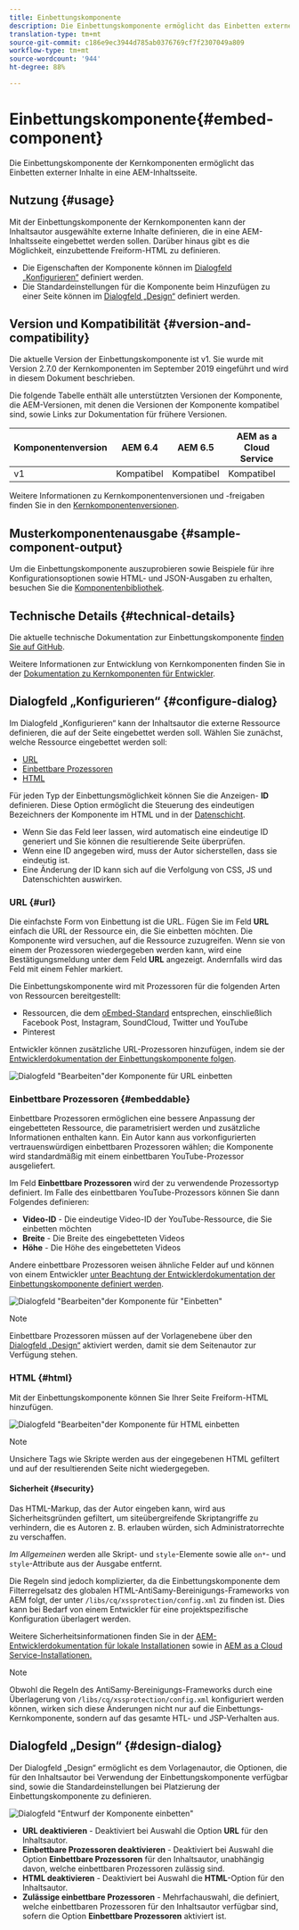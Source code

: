 ```yaml
---
title: Einbettungskomponente
description: Die Einbettungskomponente ermöglicht das Einbetten externer Inhalte in eine AEM-Inhaltsseite.
translation-type: tm+mt
source-git-commit: c186e9ec3944d785ab0376769cf7f2307049a809
workflow-type: tm+mt
source-wordcount: '944'
ht-degree: 88%

---
```



# Einbettungskomponente{#embed-component}

Die Einbettungskomponente der Kernkomponenten ermöglicht das Einbetten externer Inhalte in eine AEM-Inhaltsseite.

## Nutzung {#usage}

Mit der Einbettungskomponente der Kernkomponenten kann der Inhaltsautor ausgewählte externe Inhalte definieren, die in eine AEM-Inhaltsseite eingebettet werden sollen. Darüber hinaus gibt es die Möglichkeit, einzubettende Freiform-HTML zu definieren.

* Die Eigenschaften der Komponente können im [Dialogfeld „Konfigurieren“](#configure-dialog) definiert werden.
* Die Standardeinstellungen für die Komponente beim Hinzufügen zu einer Seite können im [Dialogfeld „Design“](#design-dialog) definiert werden.

## Version und Kompatibilität {#version-and-compatibility}

Die aktuelle Version der Einbettungskomponente ist v1. Sie wurde mit Version 2.7.0 der Kernkomponenten im September 2019 eingeführt und wird in diesem Dokument beschrieben.

Die folgende Tabelle enthält alle unterstützten Versionen der Komponente, die AEM-Versionen, mit denen die Versionen der Komponente kompatibel sind, sowie Links zur Dokumentation für frühere Versionen.

| Komponentenversion | AEM 6.4 | AEM 6.5 | AEM as a Cloud Service |
|--- |--- |---|---|
| v1 | Kompatibel | Kompatibel | Kompatibel |

Weitere Informationen zu Kernkomponentenversionen und -freigaben finden Sie in den [Kernkomponentenversionen](/help/versions.md).

## Musterkomponentenausgabe {#sample-component-output}

Um die Einbettungskomponente auszuprobieren sowie Beispiele für ihre Konfigurationsoptionen sowie HTML- und JSON-Ausgaben zu erhalten, besuchen Sie die [Komponentenbibliothek](https://adobe.com/go/aem_cmp_library_embed).

## Technische Details {#technical-details}

Die aktuelle technische Dokumentation zur Einbettungskomponente [finden Sie auf GitHub](https://adobe.com/go/aem_cmp_tech_embed_v1).

Weitere Informationen zur Entwicklung von Kernkomponenten finden Sie in der [Dokumentation zu Kernkomponenten für Entwickler](/help/developing/overview.md).

## Dialogfeld „Konfigurieren“ {#configure-dialog}

Im Dialogfeld „Konfigurieren“ kann der Inhaltsautor die externe Ressource definieren, die auf der Seite eingebettet werden soll. Wählen Sie zunächst, welche Ressource eingebettet werden soll:

* [URL](#url)
* [Einbettbare Prozessoren](#embeddable)
* [HTML](#html)

Für jeden Typ der Einbettungsmöglichkeit können Sie die Anzeigen- **ID** definieren. Diese Option ermöglicht die Steuerung des eindeutigen Bezeichners der Komponente im HTML und in der [Datenschicht](/help/developing/data-layer/overview.md).

* Wenn Sie das Feld leer lassen, wird automatisch eine eindeutige ID generiert und Sie können die resultierende Seite überprüfen.
* Wenn eine ID angegeben wird, muss der Autor sicherstellen, dass sie eindeutig ist.
* Eine Änderung der ID kann sich auf die Verfolgung von CSS, JS und Datenschichten auswirken.

### URL {#url}

Die einfachste Form von Einbettung ist die URL. Fügen Sie im Feld **URL** einfach die URL der Ressource ein, die Sie einbetten möchten. Die Komponente wird versuchen, auf die Ressource zuzugreifen. Wenn sie von einem der Prozessoren wiedergegeben werden kann, wird eine Bestätigungsmeldung unter dem Feld **URL** angezeigt. Andernfalls wird das Feld mit einem Fehler markiert.

Die Einbettungskomponente wird mit Prozessoren für die folgenden Arten von Ressourcen bereitgestellt:

* Ressourcen, die dem [oEmbed-Standard](https://oembed.com/) entsprechen, einschließlich Facebook Post, Instagram, SoundCloud, Twitter und YouTube
* Pinterest

Entwickler können zusätzliche URL-Prozessoren hinzufügen, indem sie der [Entwicklerdokumentation der Einbettungskomponente folgen](https://github.com/adobe/aem-core-wcm-components/tree/master/content/src/content/jcr_root/apps/core/wcm/components/embed/v1/embed#extending-the-embed-component).

![Dialogfeld &quot;Bearbeiten&quot;der Komponente für URL einbetten](/help/assets/embed-url.png)

### Einbettbare Prozessoren {#embeddable}

Einbettbare Prozessoren ermöglichen eine bessere Anpassung der eingebetteten Ressource, die parametrisiert werden und zusätzliche Informationen enthalten kann. Ein Autor kann aus vorkonfigurierten vertrauenswürdigen einbettbaren Prozessoren wählen; die Komponente wird standardmäßig mit einem einbettbaren YouTube-Prozessor ausgeliefert.

Im Feld **Einbettbare Prozessoren** wird der zu verwendende Prozessortyp definiert. Im Falle des einbettbaren YouTube-Prozessors können Sie dann Folgendes definieren:

* **Video-ID** - Die eindeutige Video-ID der YouTube-Ressource, die Sie einbetten möchten
* **Breite** - Die Breite des eingebetteten Videos
* **Höhe** - Die Höhe des eingebetteten Videos

Andere einbettbare Prozessoren weisen ähnliche Felder auf und können von einem Entwickler [unter Beachtung der Entwicklerdokumentation der Einbettungskomponente definiert werden](https://github.com/adobe/aem-core-wcm-components/tree/master/content/src/content/jcr_root/apps/core/wcm/components/embed/v1/embed#extending-the-embed-component).

![Dialogfeld &quot;Bearbeiten&quot;der Komponente für &quot;Einbetten&quot;](/help/assets/embed-embeddable.png)

>[!NOTE]
>Einbettbare Prozessoren müssen auf der Vorlagenebene über den [Dialogfeld „Design“](#design-dialog) aktiviert werden, damit sie dem Seitenautor zur Verfügung stehen.

### HTML {#html}

Mit der Einbettungskomponente können Sie Ihrer Seite Freiform-HTML hinzufügen.

![Dialogfeld &quot;Bearbeiten&quot;der Komponente für HTML einbetten](/help/assets/embed-html.png)

>[!NOTE]
>Unsichere Tags wie Skripte werden aus der eingegebenen HTML gefiltert und auf der resultierenden Seite nicht wiedergegeben.

#### Sicherheit {#security}

Das HTML-Markup, das der Autor eingeben kann, wird aus Sicherheitsgründen gefiltert, um siteübergreifende Skriptangriffe zu verhindern, die es Autoren z. B. erlauben würden, sich Administratorrechte zu verschaffen.

*Im Allgemeinen* werden alle Skript- und `style`-Elemente sowie alle `on*`- und `style`-Attribute aus der Ausgabe entfernt.

Die Regeln sind jedoch komplizierter, da die Einbettungskomponente dem Filterregelsatz des globalen HTML-AntiSamy-Bereinigungs-Frameworks von AEM folgt, der unter `/libs/cq/xssprotection/config.xml` zu finden ist. Dies kann bei Bedarf von einem Entwickler für eine projektspezifische Konfiguration überlagert werden.

Weitere Sicherheitsinformationen finden Sie in der [AEM-Entwicklerdokumentation für lokale Installationen](https://docs.adobe.com/content/help/en/experience-manager-65/developing/introduction/security.html) sowie in [AEM as a Cloud Service-Installationen.](https://docs.adobe.com/content/help/de-DE/experience-manager-cloud-service/security/home.translate.html)

>[!NOTE]
>Obwohl die Regeln des AntiSamy-Bereinigungs-Frameworks durch eine Überlagerung von `/libs/cq/xssprotection/config.xml` konfiguriert werden können, wirken sich diese Änderungen nicht nur auf die Einbettungs-Kernkomponente, sondern auf das gesamte HTL- und JSP-Verhalten aus.

## Dialogfeld „Design“ {#design-dialog}

Der Dialogfeld „Design“ ermöglicht es dem Vorlagenautor, die Optionen, die für den Inhaltsautor bei Verwendung der Einbettungskomponente verfügbar sind, sowie die Standardeinstellungen bei Platzierung der Einbettungskomponente zu definieren.

![Dialogfeld &quot;Entwurf der Komponente einbetten&quot;](/help/assets/embed-design.png)

* **URL deaktivieren** - Deaktiviert bei Auswahl die Option **URL** für den Inhaltsautor.
* **Einbettbare Prozessoren deaktivieren** - Deaktiviert bei Auswahl die Option **Einbettbare Prozessoren** für den Inhaltsautor, unabhängig davon, welche einbettbaren Prozessoren zulässig sind.
* **HTML deaktivieren** - Deaktiviert bei Auswahl die **HTML**-Option für den Inhaltsautor.
* **Zulässige einbettbare Prozessoren** - Mehrfachauswahl, die definiert, welche einbettbaren Prozessoren für den Inhaltsautor verfügbar sind, sofern die Option **Einbettbare Prozessoren** aktiviert ist.

